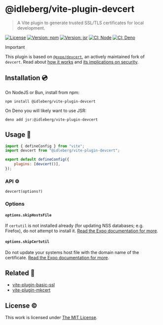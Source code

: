 # @idleberg/vite-plugin-devcert

> A Vite plugin to generate trusted SSL/TLS certificates for local development.

[![License](https://img.shields.io/github/license/idleberg/vite-plugin-devcert?color=blue&style=for-the-badge)](https://github.com/idleberg/vite-plugin-devcert/blob/main/LICENSE)
[![Version: npm](https://img.shields.io/npm/v/@idleberg/vite-plugin-devcert?style=for-the-badge)](https://www.npmjs.org/package/@idleberg/vite-plugin-devcert)
[![Version: jsr](https://img.shields.io/jsr/v/@idleberg/vite-plugin-devcert?style=for-the-badge)](https://jsr.io/@idleberg/vite-plugin-devcert)
[![CI: Node](https://img.shields.io/github/actions/workflow/status/idleberg/vite-plugin-devcert/node.yml?logo=nodedotjs&logoColor=white&style=for-the-badge)](https://github.com/idleberg/vite-plugin-devcert/actions/workflows/node.yml)
[![CI: Deno](https://img.shields.io/github/actions/workflow/status/idleberg/vite-plugin-devcert/deno.yml?logo=deno&logoColor=white&style=for-the-badge)](https://github.com/idleberg/vite-plugin-devcert/actions/workflows/deno.yml)

> [!IMPORTANT]
> This plugin is based on [`@expo/devcert`](https://www.npmjs.com/package/@expo/devcert), an actively maintained fork of `devcert`. Read about [how it works](https://github.com/expo/devcert/#how-it-works) and [its implications on security](https://github.com/expo/devcert/#security-concerns).

## Installation 💿

On NodeJS or Bun, install from npm:

```shell
npm install @idleberg/vite-plugin-devcert
```

On Deno you will likely want to use JSR:

```shell
deno add jsr:@idleberg/vite-plugin-devcert
```

## Usage 🚀

```javascript
import { defineConfig } from "vite";
import devcert from "@idleberg/vite-plugin-devcert";

export default defineConfig({
	plugins: [devcert()],
});
```

### API ⚙️

`devcert(options?)`

### Options

#### `options.skipHostsFile`

If `certutil` is not installed already (for updating NSS databases; e.g. Firefox), do not attempt to install it. [Read the Expo documentation for more](https://github.com/expo/devcert#skiphostsfile).

#### `options.skipCertutil`

Do not update your systems host file with the domain name of the certificate. [Read the Expo documentation for more](https://github.com/expo/devcert#skipcertutil).

## Related 👫

- [vite-plugin-basic-ssl](https://www.npmjs.com/package/@vitejs/plugin-basic-ssl)
- [vite-plugin-mkcert](https://www.npmjs.com/package/vite-plugin-mkcert)

## License ©️

This work is licensed under [The MIT License](LICENSE).

